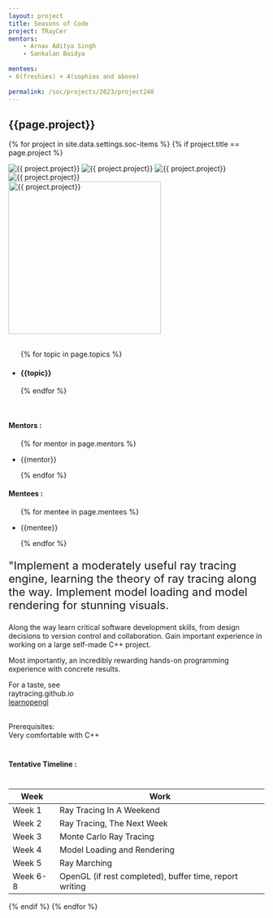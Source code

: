 ```yaml
---
layout: project
title: Seasons of Code
project: TRayCer
mentors:
    - Arnav Aditya Singh
    - Sankalan Baidya  
    
mentees:
- 6(freshies) + 4(sophies and above) 
    
permalink: /soc/projects/2023/project248
---
```


<h2 class="display1 m-3 p-3 text-center project-title">{{page.project}}</h2>

{% for project in site.data.settings.soc-items %}
{% if project.title == page.project %}

<div class ="img-soc d-block"> 
    <img src="{{ site.baseurl }}/{{ project.image }}" alt="{{ project.project}}" class="image-1">
    <img src="{{ site.baseurl }}/{{ project.image }}" alt="{{ project.project}}" class="image-2">
    <img src="{{ site.baseurl }}/{{ project.image }}" alt="{{ project.project}}" class="image-3">
    <img src="{{ site.baseurl }}/{{ project.image }}" alt="{{ project.project}}" class="image-4">
</div>
<div class = "mobile-img-soc">
  <img src="{{ site.baseurl }}/{{ project.image }}"  width = "300" height="300" alt="{{ project.project}}" class="border rounded">
  </div>
<div >
    <br>
    <ul>
        {% for topic in page.topics %}
        <li><h4 class="text-primary text-center topics">{{topic}}</h4></li>
        {% endfor %}
    </ul>
    <br>
    <h4 class="display3  ">Mentors :</h4> 
    <ul>
        {% for mentor in page.mentors %}
        <li><p class="lead">{{mentor}}</p></li>
        {% endfor %}
    </ul>
    <h4 class="display3  ">Mentees :</h4> 
    <ul>
        {% for mentee in page.mentees %}
        <li><p class="lead">{{mentee}}</p></li>
        {% endfor %}
    </ul>
</div>
<div>
    <p class="display3 project-desc" style = "font-size:22px;" >
       "Implement a moderately useful ray tracing engine, learning the theory of ray tracing along the way. Implement model loading and model rendering for stunning visuals.<br>

Along the way learn critical software development skills, from design decisions to version control and collaboration. Gain important experience in working on a large self-made C++ project.<br>

Most importantly, an incredibly rewarding hands-on programming experience with concrete results.<br>

For a taste, see<br>
raytracing.github.io<br>
<a href="www.learnopengl.com"> learnopengl<a>


<br>
Prerequisites:<br>
Very comfortable with C++
</p>
</div>
<div class = "d-flex flex-wrap">
<div>
    <h4 class="display3" style="margin:40px 0px 40px 0px;">Tentative Timeline :</h4>
    <table class="table table-striped w-100">
    <thead>
        <tr>
        <th>Week</th>
        <th>Work</th>
        </tr>
    </thead>
    <tbody>
    <tr>
      <td>Week 1</td>
      <td>Ray Tracing In A Weekend</td>     
    </tr>
    <tr>
      <td>Week 2</td>
      <td>Ray Tracing, The Next Week</td>
    </tr>
    <tr>
      <td>Week 3</td>
      <td>Monte Carlo Ray Tracing</td>
    </tr>
    <tr>
      <td>Week 4</td>
      <td>Model Loading and Rendering</td>
    </tr>
    <tr>
      <td>Week 5</td>
      <td>Ray Marching</td>
    </tr>
    <tr>
      <td>Week 6-8</td>
      <td>OpenGL (if rest completed), buffer time, report writing</td>
    </tr>
    </tbody>
    </table>
</div>

</div>
{% endif %}
{% endfor %}
